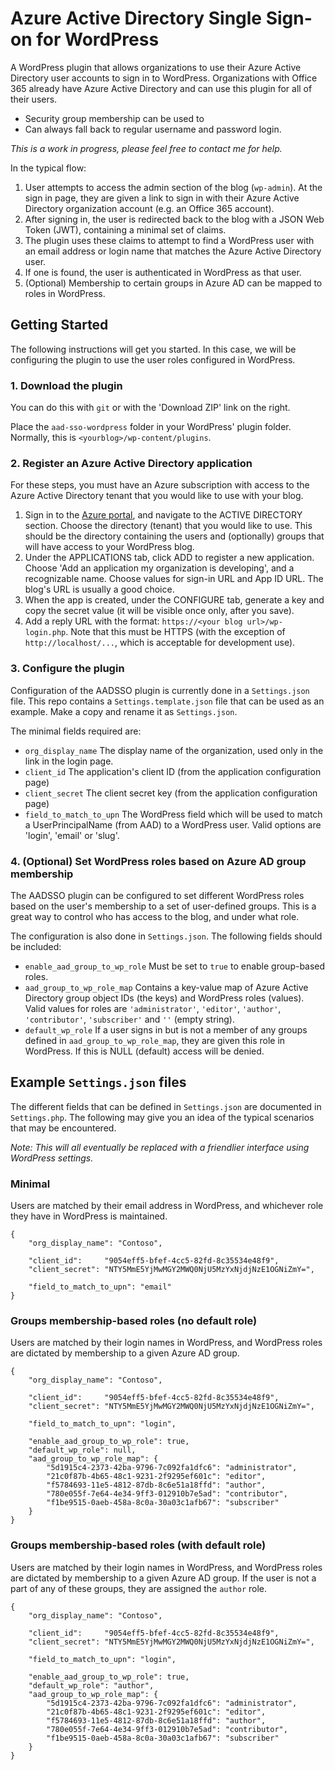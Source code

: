 # Azure Active Directory Single Sign-on for WordPress

A WordPress plugin that allows organizations to use their Azure Active Directory 
user accounts to sign in to WordPress. Organizations with Office 365 already have 
Azure Active Directory and can use this plugin for all of their users.

- Security group membership can be used to 
- Can always fall back to regular username and password login.

*This is a work in progress, please feel free to contact me for help.*

In the typical flow:

1. User attempts to access the admin section of the blog (`wp-admin`). At the sign in page, they are given a link to sign in with their Azure Active Directory organization account (e.g. an Office 365 account).
2. After signing in, the user is redirected back to the blog with a JSON Web Token (JWT), containing a minimal set of claims.
3. The plugin uses these claims to attempt to find a WordPress user with an email address or login name that matches the Azure Active Directory user.
4. If one is found, the user is authenticated in WordPress as that user.
5. (Optional) Membership to certain groups in Azure AD can be mapped to roles in WordPress.
 
## Getting Started

The following instructions will get you started. In this case, we will be configuring the plugin to use the user roles configured in WordPress.

### 1. Download the plugin

You can do this with `git` or with the 'Download ZIP' link on the right.

Place the `aad-sso-wordpress` folder in your WordPress' plugin folder. Normally, this is `<yourblog>/wp-content/plugins`.

### 2. Register an Azure Active Directory application

For these steps, you must have an Azure subscription with access to the Azure Active Directory tenant that you would like to use with your blog.

1. Sign in to the [Azure portal](https://manage.windowsazure.com), and navigate to the ACTIVE DIRECTORY section. Choose the directory (tenant) that you would like to use. This should be the directory containing the users and (optionally) groups that will have access to your WordPress blog.
3. Under the APPLICATIONS tab, click ADD to register a new application. Choose 'Add an application my organization is developing', and a recognizable name. Choose values for sign-in URL and App ID URL. The blog's URL is usually a good choice.
4. When the app is created, under the CONFIGURE tab, generate a key and copy the secret value (it will be visible once only, after you save).
5. Add a reply URL with the format: `https://<your blog url>/wp-login.php`. Note that this must be HTTPS (with the exception of `http://localhost/...`, which is acceptable for development use).

### 3. Configure the plugin

Configuration of the AADSSO plugin is currently done in a `Settings.json` file. This repo contains a `Settings.template.json` file that can be used as an example. Make a copy and rename it as `Settings.json`.

The minimal fields required are:

- `org_display_name` The display name of the organization, used only in the link in the login page. 
- `client_id` The application's client ID (from the application configuration page)
- `client_secret` The client secret key (from the application configuration page)
- `field_to_match_to_upn` The WordPress field which will be used to match a UserPrincipalName (from AAD) to a WordPress user. Valid options are 'login', 'email' or 'slug'.


### 4. (Optional) Set WordPress roles based on Azure AD group membership

The AADSSO plugin can be configured to set different WordPress roles based on the user's membership to a set of user-defined groups. This is a great way to control who has access to the blog, and under what role.

The configuration is also done in `Settings.json`. The following fields should be included:

- `enable_aad_group_to_wp_role` Must be set to `true` to enable group-based roles.
- `aad_group_to_wp_role_map` Contains a key-value map of Azure Active Directory group object IDs (the keys) and WordPress roles (values). Valid values for roles are `'administrator'`, `'editor'`, `'author'`, `'contributor'`, `'subscriber'` and `''` (empty string).
- `default_wp_role` If a user signs in but is not a member of any groups defined in `aad_group_to_wp_role_map`, they are given this role in WordPress. If this is NULL (default) access will be denied.

## Example `Settings.json` files

The different fields that can be defined in `Settings.json` are documented in `Settings.php`. The following may give you an idea of the typical scenarios that may be encountered.

*Note: This will all eventually be replaced with a friendlier interface using WordPress settings.*

### Minimal

Users are matched by their email address in WordPress, and whichever role they have in WordPress is maintained.

	{
		"org_display_name": "Contoso",

		"client_id":     "9054eff5-bfef-4cc5-82fd-8c35534e48f9",
		"client_secret": "NTY5MmE5YjMwMGY2MWQ0NjU5MzYxNjdjNzE1OGNiZmY=",

		"field_to_match_to_upn": "email"
	}

### Groups membership-based roles (no default role)

Users are matched by their login names in WordPress, and WordPress roles are dictated by membership to a given Azure AD group.

	{
		"org_display_name": "Contoso",
		
		"client_id":     "9054eff5-bfef-4cc5-82fd-8c35534e48f9",
		"client_secret": "NTY5MmE5YjMwMGY2MWQ0NjU5MzYxNjdjNzE1OGNiZmY=",
	
		"field_to_match_to_upn": "login",
	
		"enable_aad_group_to_wp_role": true,
		"default_wp_role": null,
		"aad_group_to_wp_role_map": {
			"5d1915c4-2373-42ba-9796-7c092fa1dfc6": "administrator",
			"21c0f87b-4b65-48c1-9231-2f9295ef601c": "editor",
			"f5784693-11e5-4812-87db-8c6e51a18ffd": "author",
			"780e055f-7e64-4e34-9ff3-012910b7e5ad": "contributor",
			"f1be9515-0aeb-458a-8c0a-30a03c1afb67": "subscriber"
		}
	}

### Groups membership-based roles (with default role)

Users are matched by their login names in WordPress, and WordPress roles are dictated by membership to a given Azure AD group. If the user is not a part of any of these groups, they are assigned the `author` role.

	{
		"org_display_name": "Contoso",
		
		"client_id":     "9054eff5-bfef-4cc5-82fd-8c35534e48f9",
		"client_secret": "NTY5MmE5YjMwMGY2MWQ0NjU5MzYxNjdjNzE1OGNiZmY=",
	
		"field_to_match_to_upn": "login",
	
		"enable_aad_group_to_wp_role": true,
		"default_wp_role": "author",		
		"aad_group_to_wp_role_map": {
			"5d1915c4-2373-42ba-9796-7c092fa1dfc6": "administrator",
			"21c0f87b-4b65-48c1-9231-2f9295ef601c": "editor",
			"f5784693-11e5-4812-87db-8c6e51a18ffd": "author",
			"780e055f-7e64-4e34-9ff3-012910b7e5ad": "contributor",
			"f1be9515-0aeb-458a-8c0a-30a03c1afb67": "subscriber"
		}
	}